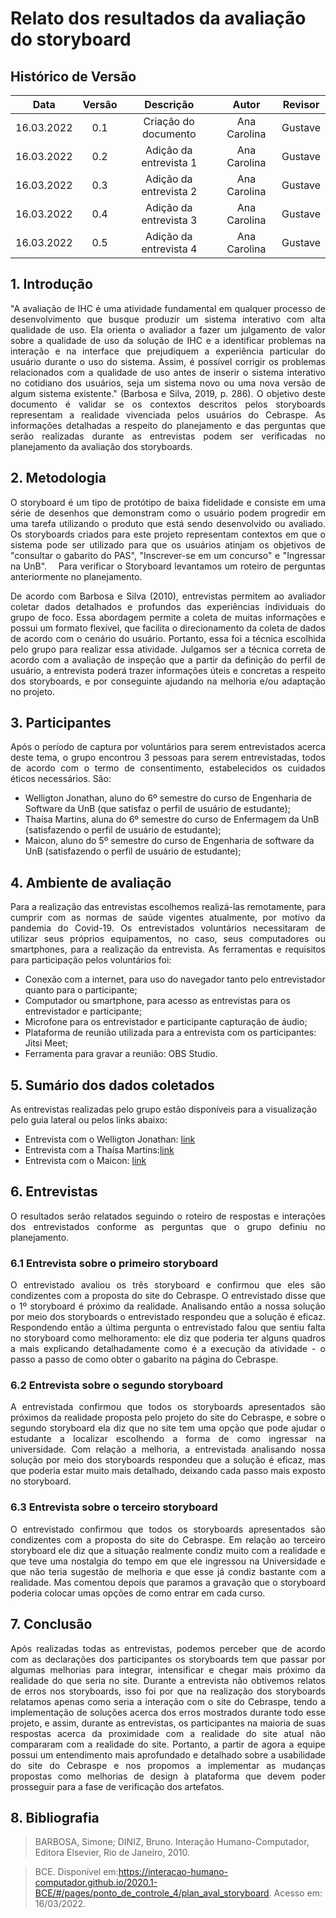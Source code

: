 # Relato dos resultados da avaliação do storyboard

## Histórico de Versão

|    Data    | Versão |      Descrição       |  Autor  |   Revisor    |
| :--------: | :----: | :------------------: | :-----: | :----------: |
| 16.03.2022 |  0.1   | Criação do documento | Ana Carolina | Gustave |
| 16.03.2022 |  0.2   | Adição da entrevista 1 | Ana Carolina | Gustave |
| 16.03.2022 |  0.3   | Adição da entrevista 2 | Ana Carolina | Gustave |
| 16.03.2022 |  0.4   | Adição da entrevista 3 | Ana Carolina | Gustave |
| 16.03.2022 |  0.5   | Adição da entrevista 4 | Ana Carolina | Gustave |

## 1. Introdução
<p style="text-align: justify;">"A avaliação de IHC é uma atividade fundamental em qualquer processo de desenvolvimento que busque produzir um sistema interativo com alta qualidade de uso. Ela orienta o avaliador a fazer um julgamento de valor sobre a qualidade de uso da solução de IHC e a identificar problemas na interação e na interface que prejudiquem a experiência particular do usuário durante o uso do sistema. Assim, é possível corrigir os problemas relacionados com a qualidade de uso antes de inserir o sistema interativo no cotidiano dos usuários, seja um sistema novo ou uma nova versão de algum sistema existente." (Barbosa e Silva, 2019, p. 286). O objetivo deste documento é validar se os contextos descritos pelos storyboards representam a realidade vivenciada pelos usuários do Cebraspe. As informações detalhadas a respeito do planejamento e das perguntas que serão realizadas durante as entrevistas podem ser verificadas no planejamento da avaliação dos storyboards.
</p>

## 2. Metodologia
<p style="text-align: justify;">O storyboard é um tipo de protótipo de baixa fidelidade e consiste em uma série de desenhos que demonstram como o usuário podem progredir em uma tarefa utilizando o produto que está sendo desenvolvido ou avaliado. Os storyboards criados para este projeto representam contextos em que o sistema pode ser utilizado para que os usuários atinjam os objetivos de "consultar o gabarito do PAS", "Inscrever-se em um concurso" e "Ingressar na UnB".  Para verificar o Storyboard levantamos um roteiro de perguntas anteriormente no planejamento.
</p>

<p style="text-align: justify;">De acordo com Barbosa e Silva (2010), entrevistas permitem ao avaliador coletar dados detalhados e profundos das experiências individuais do grupo de foco. Essa abordagem permite a coleta de muitas informações e possui um formato flexível, que facilita o direcionamento da coleta de dados de acordo com o cenário do usuário. Portanto, essa foi a técnica escolhida pelo grupo para realizar essa atividade. Julgamos ser a técnica correta de acordo com a avaliação de inspeção que a partir da definição do perfil de usuário, a entrevista poderá trazer informações úteis e concretas a respeito dos storyboards, e por conseguinte ajudando na melhoria e/ou adaptação no projeto.
</p>

## 3. Participantes

<p style="text-align: justify;">Após o período de captura por voluntários para serem entrevistados acerca deste tema, o grupo encontrou 3 pessoas para serem entrevistadas, todos de acordo com o termo de consentimento, estabelecidos os cuidados éticos necessários. São:
</p>

- Welligton Jonathan, aluno do 6º semestre do curso de Engenharia de Software da UnB (que satisfaz o perfil de usuário de estudante);
- Thaísa Martins, aluna do 6º semestre do curso de Enfermagem da UnB (satisfazendo o perfil de usuário de estudante);
- Maicon, aluno do 5º semestre do curso de Engenharia de software da UnB (satisfazendo o perfil de usuário de estudante);

## 4. Ambiente de avaliação
<p style="text-align: justify;">Para a realização das entrevistas escolhemos realizá-las remotamente, para cumprir com as normas de saúde vigentes atualmente, por motivo da pandemia do Covid-19. Os entrevistados voluntários necessitaram de utilizar seus próprios equipamentos, no caso, seus computadores ou smartphones, para a realização da entrevista. As ferramentas e requisitos para participação pelos voluntários foi:
</p>

- Conexão com a internet, para uso do navegador tanto pelo entrevistador quanto para o participante;
- Computador ou smartphone, para acesso as entrevistas para os entrevistador e participante;
- Microfone para os entrevistador e participante capturação de áudio;
- Plataforma de reunião utilizada para a entrevista com os participantes: Jitsi Meet;
- Ferramenta para gravar a reunião: OBS Studio.

## 5. Sumário dos dados coletados
As entrevistas realizadas pelo grupo estão disponíveis para a visualização pelo guia lateral ou pelos links abaixo:

- Entrevista com o Welligton Jonathan: [link](Nivel1/entrevista1.md)
- Entrevista com a Thaísa Martins:[link](Nivel1/entrevista2.md)
- Entrevista com o Maicon: [link](Nivel1/entrevista3.md)

## 6. Entrevistas

<p style="text-align: justify;">O resultados serão relatados seguindo o roteiro de respostas e interações dos entrevistados conforme as perguntas que o grupo definiu no planejamento.
</p>

### 6.1 Entrevista sobre o primeiro storyboard

<p style="text-align: justify;">O entrevistado avaliou os três storyboard e confirmou que eles são condizentes com a proposta do site do Cebraspe. O entrevistado disse que o 1º storyboard é próximo da realidade. Analisando então a nossa solução por meio dos storyboards o entrevistado respondeu que a solução é eficaz. Respondendo então a última pergunta o entrevistado falou que sentiu falta no storyboard como melhoramento: ele diz que poderia ter alguns quadros a mais explicando detalhadamente como é a execução da atividade - o passo a passo de como obter o gabarito na página do Cebraspe.
</p>

### 6.2 Entrevista sobre o segundo storyboard

<p style="text-align: justify;">A entrevistada confirmou que todos os storyboards apresentados são próximos da realidade proposta pelo projeto do site do Cebraspe, e sobre o segundo storyboard ela diz que no site tem uma opção que pode ajudar o estudante a localizar escolhendo a forma de como ingressar na universidade. Com relação a melhoria, a entrevistada analisando nossa solução por meio dos storyboards respondeu que a solução é eficaz, mas que poderia estar muito mais detalhado, deixando cada passo mais exposto no storyboard.
</p>

### 6.3 Entrevista sobre o terceiro storyboard

<p style="text-align: justify;">O entrevistado confirmou que todos os storyboards apresentados são condizentes com a proposta do site do Cebraspe. Em relação ao terceiro storyboard ele diz que a situação realmente condiz muito com a realidade e que teve uma nostalgia do tempo em que ele ingressou na Universidade e que não teria sugestão de melhoria e que esse já condiz bastante com a realidade. Mas comentou depois que paramos a gravação que o storyboard poderia colocar umas opções de como entrar em cada curso.
</p>

## 7. Conclusão
<p style="text-align: justify;">Após realizadas todas as entrevistas, podemos perceber que de acordo com as declarações dos participantes os storyboards tem que passar por algumas melhorias para integrar, intensificar e chegar mais próximo da realidade do que seria no site. Durante a entrevista não obtivemos relatos de erros nos storyboards, isso foi por que na realização dos storyboards relatamos apenas como seria a interação com o site do Cebraspe, tendo a implementação de soluções acerca dos erros mostrados durante todo esse projeto, e assim, durante as entrevistas, os participantes na maioria de suas respostas acerca da proximidade com a realidade do site atual não compararam com a realidade do site. Portanto, a partir de agora a equipe possui um entendimento mais aprofundado e detalhado sobre a usabilidade do site do Cebraspe e nos propomos a implementar as mudanças propostas como melhorias de design à plataforma que devem poder prosseguir para a fase de verificação dos artefatos.
</p>

## 8. Bibliografia

>BARBOSA, Simone; DINIZ, Bruno. Interação Humano-Computador, Editora Elsevier, Rio de Janeiro, 2010.

>BCE. Disponível em:https://interacao-humano-computador.github.io/2020.1-BCE/#/pages/ponto_de_controle_4/plan_aval_storyboard. Acesso em: 16/03/2022.